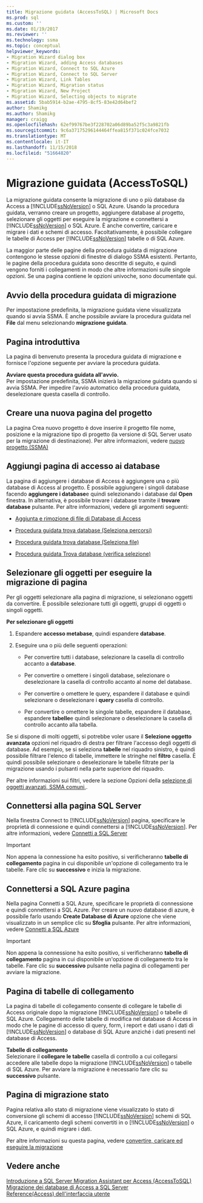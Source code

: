 ```yaml
---
title: Migrazione guidata (AccessToSQL) | Microsoft Docs
ms.prod: sql
ms.custom: ''
ms.date: 01/19/2017
ms.reviewer: ''
ms.technology: ssma
ms.topic: conceptual
helpviewer_keywords:
- Migration Wizard dialog box
- Migration Wizard, adding Access databases
- Migration Wizard, Connect to SQL Azure
- Migration Wizard, Connect to SQL Server
- Migration Wizard, Link Tables
- Migration Wizard, Migration status
- Migration Wizard, New Project
- Migration Wizard, Selecting objects to migrate
ms.assetid: 5bab5914-b2ae-4795-8cf5-83e42d64bef2
author: Shamikg
ms.author: Shamikg
manager: craigg
ms.openlocfilehash: 62ef99767be3f228702a06d89ba52f5c3a9821fb
ms.sourcegitcommit: 9c6a37175296144464ffea815f371c024fce7032
ms.translationtype: MT
ms.contentlocale: it-IT
ms.lasthandoff: 11/15/2018
ms.locfileid: "51664820"
---
```

# <a name="migration-wizard-accesstosql"></a>Migrazione guidata (AccessToSQL)
La migrazione guidata consente la migrazione di uno o più database da Access a [!INCLUDE[ssNoVersion](../../includes/ssnoversion-md.md)] o SQL Azure. Usando la procedura guidata, verranno creare un progetto, aggiungere database al progetto, selezionare gli oggetti per eseguire la migrazione e connettersi a [!INCLUDE[ssNoVersion](../../includes/ssnoversion-md.md)] o SQL Azure. È anche convertire, caricare e migrare i dati e schemi di accesso. Facoltativamente, è possibile collegare le tabelle di Access per [!INCLUDE[ssNoVersion](../../includes/ssnoversion-md.md)] tabelle o di SQL Azure.  
  
La maggior parte delle pagine della procedura guidata di migrazione contengono le stesse opzioni di finestre di dialogo SSMA esistenti. Pertanto, le pagine della procedura guidata sono descritte di seguito, e quindi vengono forniti i collegamenti in modo che altre informazioni sulle singole opzioni. Se una pagina contiene le opzioni univoche, sono documentate qui.  
  
## <a name="starting-the-migration-wizard"></a>Avvio della procedura guidata di migrazione  
Per impostazione predefinita, la migrazione guidata viene visualizzata quando si avvia SSMA. È anche possibile avviare la procedura guidata nel **File** dal menu selezionando **migrazione guidata**.  
  
## <a name="welcome-page"></a>Pagina introduttiva  
La pagina di benvenuto presenta la procedura guidata di migrazione e fornisce l'opzione seguente per avviare la procedura guidata.  
  
**Avviare questa procedura guidata all'avvio.**  
Per impostazione predefinita, SSMA inizierà la migrazione guidata quando si avvia SSMA. Per impedire l'avvio automatico della procedura guidata, deselezionare questa casella di controllo.  
  
## <a name="create-new-project-page"></a>Creare una nuova pagina del progetto  
La pagina Crea nuovo progetto è dove inserire il progetto file nome, posizione e la migrazione tipo di progetto (la versione di SQL Server usato per la migrazione di destinazione). Per altre informazioni, vedere [nuovo progetto (SSMA)](https://msdn.microsoft.com/ca294f6d-eeb5-42ca-9306-156281a3f0f3)  
  
## <a name="add-access-databases-page"></a>Aggiungi pagina di accesso ai database  
La pagina di aggiungere i database di Access è aggiungere una o più database di Access al progetto. È possibile aggiungere i singoli database facendo **aggiungere i database**e quindi selezionando i database dal **Open** finestra. In alternativa, è possibile trovare i database tramite il **trovare database** pulsante. Per altre informazioni, vedere gli argomenti seguenti:  
  
-   [Aggiunta e rimozione di file di Database di Access](adding-and-removing-access-database-files-accesstosql.md)  
  
-   [Procedura guidata trova database (Seleziona percorsi)](https://msdn.microsoft.com/00b2d32a-998b-47a7-b25c-589b5bd6777a)  
  
-   [Procedura guidata trova database (Seleziona file)](https://msdn.microsoft.com/2f574a34-4bab-40a4-89a8-ad4907ffc3fd)  
  
-   [Procedura guidata Trova database (verifica selezione)](https://msdn.microsoft.com/62e20e03-50cc-4ac8-8072-524d194d2ec3)  
  
## <a name="select-objects-to-migrate-page"></a>Selezionare gli oggetti per eseguire la migrazione di pagina  
Per gli oggetti selezionare alla pagina di migrazione, si selezionano oggetti da convertire. È possibile selezionare tutti gli oggetti, gruppi di oggetti o singoli oggetti.  
  
**Per selezionare gli oggetti**  
  
1.  Espandere **accesso metabase**, quindi espandere **database**.  
  
2.  Eseguire una o più delle seguenti operazioni:  
  
    -   Per convertire tutti i database, selezionare la casella di controllo accanto a **database**.  
  
    -   Per convertire o omettere i singoli database, selezionare o deselezionare la casella di controllo accanto al nome del database.  
  
    -   Per convertire o omettere le query, espandere il database e quindi selezionare o deselezionare i **query** casella di controllo.  
  
    -   Per convertire o omettere le singole tabelle, espandere il database, espandere **tabelle**e quindi selezionare o deselezionare la casella di controllo accanto alla tabella.  
  
Se si dispone di molti oggetti, si potrebbe voler usare il **Selezione oggetto avanzata** opzioni nel riquadro di destra per filtrare l'accesso degli oggetti di database. Ad esempio, se si seleziona **tabelle** nel riquadro sinistro, è quindi possibile filtrare l'elenco di tabelle, immettere le stringhe nel **filtro** casella. È quindi possibile selezionare o deselezionare le tabelle filtrate per la migrazione usando i pulsanti nella parte superiore del riquadro.  
  
Per altre informazioni sui filtri, vedere la sezione Opzioni della [selezione di oggetti avanzati, SSMA comuni,](https://msdn.microsoft.com/f53b0c79-5473-410a-a0dc-d8f544f7a63c).  
  
## <a name="connect-to-sql-server-page"></a>Connettersi alla pagina SQL Server  
Nella finestra Connect to [!INCLUDE[ssNoVersion](../../includes/ssnoversion-md.md)] pagina, specificare le proprietà di connessione e quindi connettersi a [!INCLUDE[ssNoVersion](../../includes/ssnoversion-md.md)]. Per altre informazioni, vedere [Connetti a SQL Server](https://msdn.microsoft.com/00e0432e-ec26-4ab4-af64-c9ca760e3541)  
  
> [!IMPORTANT]  
> Non appena la connessione ha esito positivo, si verificheranno **tabelle di collegamento** pagina in cui disponibile un'opzione di collegamento tra le tabelle. Fare clic su **successivo** e inizia la migrazione.  
  
## <a name="connect-to-sql-azure-page"></a>Connettersi a SQL Azure pagina  
Nella pagina Connetti a SQL Azure, specificare le proprietà di connessione e quindi connettersi a SQL Azure. Per creare un nuovo database di azure, è possibile farlo usando **Create Database di Azure** opzione che viene visualizzato in un semplice clic su **Sfoglia** pulsante. Per altre informazioni, vedere [Connetti a SQL Azure](connect-to-azure-sql-db-accesstosql.md)  
  
> [!IMPORTANT]  
> Non appena la connessione ha esito positivo, si verificheranno **tabelle di collegamento** pagina in cui disponibile un'opzione di collegamento tra le tabelle. Fare clic su **successivo** pulsante nella pagina di collegamenti per avviare la migrazione.  
  
## <a name="link-tables-page"></a>Pagina di tabelle di collegamento  
La pagina di tabelle di collegamento consente di collegare le tabelle di Access originale dopo la migrazione [!INCLUDE[ssNoVersion](../../includes/ssnoversion-md.md)] o tabelle di SQL Azure. Collegamento delle tabelle di modifica nel database di Access in modo che le pagine di accesso di query, form, i report e dati usano i dati di [!INCLUDE[ssNoVersion](../../includes/ssnoversion-md.md)] o database di SQL Azure anziché i dati presenti nel database di Access.  
  
**Tabelle di collegamento**  
Selezionare il **collegare le tabelle** casella di controllo a cui collegarsi accedere alle tabelle dopo la migrazione [!INCLUDE[ssNoVersion](../../includes/ssnoversion-md.md)] o tabelle di SQL Azure. Per avviare la migrazione è necessario fare clic su **successivo** pulsante.  
  
## <a name="migration-status-page"></a>Pagina di migrazione stato  
Pagina relativa allo stato di migrazione viene visualizzato lo stato di conversione gli schemi di accesso [!INCLUDE[ssNoVersion](../../includes/ssnoversion-md.md)] schemi di SQL Azure, il caricamento degli schemi convertiti in o [!INCLUDE[ssNoVersion](../../includes/ssnoversion-md.md)] o SQL Azure, e quindi migrare i dati.  
  
Per altre informazioni su questa pagina, vedere [convertire, caricare ed eseguire la migrazione](https://msdn.microsoft.com/4ec83e96-88a5-4b7b-8d5a-f3429d9a936b)  
  
## <a name="see-also"></a>Vedere anche  
[Introduzione a SQL Server Migration Assistant per Access &#40;AccessToSQL&#41;](../../ssma/access/getting-started-with-sql-server-migration-assistant-for-access-accesstosql.md)  
[Migrazione dei database di Access a SQL Server](migrating-access-databases-to-sql-server-azure-sql-db-accesstosql.md)  
[Reference(Access) dell'interfaccia utente](https://msdn.microsoft.com/af24c303-4a41-449b-9c86-d6558a97e839)  
  

